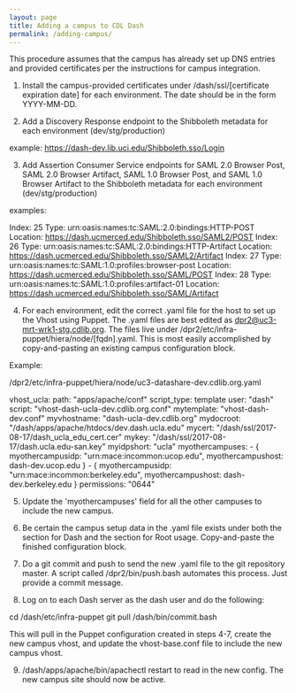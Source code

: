 ```yaml
---
layout: page
title: Adding a campus to CDL Dash
permalink: /adding-campus/
---
```


This procedure assumes that the campus has already set up DNS entries and provided certificates per the instructions for campus integration.

1. Install the campus-provided certificates under /dash/ssl/[certificate expiration date] for each environment. The date should be in the form YYYY-MM-DD.

2. Add a Discovery Response endpoint to the Shibboleth metadata for each environment (dev/stg/production)

example: https://dash-dev.lib.uci.edu/Shibboleth.sso/Login

3. Add Assertion Consumer Service endpoints for SAML 2.0 Browser Post, SAML 2.0 Browser Artifact, SAML 1.0 Browser Post, and SAML 1.0 Browser Artifact to the Shibboleth metadata for each environment (dev/stg/production)

examples:

Index: 25
Type: urn:oasis:names:tc:SAML:2.0:bindings:HTTP-POST
Location: https://dash.ucmerced.edu/Shibboleth.sso/SAML2/POST
Index: 26
Type: urn:oasis:names:tc:SAML:2.0:bindings:HTTP-Artifact
Location: https://dash.ucmerced.edu/Shibboleth.sso/SAML2/Artifact
Index: 27
Type: urn:oasis:names:tc:SAML:1.0:profiles:browser-post
Location: https://dash.ucmerced.edu/Shibboleth.sso/SAML/POST
Index: 28
Type: urn:oasis:names:tc:SAML:1.0:profiles:artifact-01
Location: https://dash.ucmerced.edu/Shibboleth.sso/SAML/Artifact

4. For each environment, edit the correct .yaml file for the host to set up the Vhost using Puppet. The .yaml files are best edited as dpr2@uc3-mrt-wrk1-stg.cdlib.org. The files live under /dpr2/etc/infra-puppet/hiera/node/[fqdn].yaml. This is most easily accomplished by copy-and-pasting an existing campus configuration block.

Example:

/dpr2/etc/infra-puppet/hiera/node/uc3-datashare-dev.cdlib.org.yaml

  vhost_ucla:
    path: "apps/apache/conf"
    script_type: template
    user: "dash"
    script: "vhost-dash-ucla-dev.cdlib.org.conf"
    mytemplate: "vhost-dash-dev.conf"
    myvhostname: "dash-ucla-dev.cdlib.org"
    mydocroot: "/dash/apps/apache/htdocs/dev.dash.ucla.edu"
    mycert: "/dash/ssl/2017-08-17/dash_ucla_edu_cert.cer"
    mykey: "/dash/ssl/2017-08-17/dash.ucla.edu-san.key"
    myidpshort: "ucla"
    myothercampuses:
      - { myothercampusidp: "urn:mace:incommon:ucop.edu", myothercampushost: dash-dev.ucop.edu }
      - { myothercampusidp: "urn:mace:incommon:berkeley.edu", myothercampushost: dash-dev.berkeley.edu }
    permissions: "0644"

5. Update the 'myothercampuses' field for all the other campuses to include the new campus.

6. Be certain the campus setup data in the .yaml file exists under both the section for Dash and the section for Root usage. Copy-and-paste the finished configuration block.

7. Do a git commit and push to send the new .yaml file to the git repository master. A script called /dpr2/bin/push.bash automates this process. Just provide a commit message.

8. Log on to each Dash server as the dash user and do the following:

cd /dash/etc/infra-puppet
git pull
/dash/bin/commit.bash

This will pull in the Puppet configuration created in steps 4-7, create the new campus vhost, and update the vhost-base.conf file to include the new campus vhost.

9. /dash/apps/apache/bin/apachectl restart to read in the new config. The new campus site should now be active.

